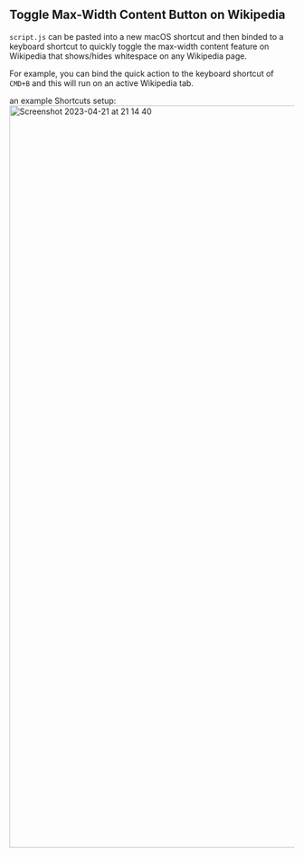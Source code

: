 ## Toggle Max-Width Content Button on Wikipedia

`script.js` can be pasted into a new macOS shortcut and then binded to a keyboard shortcut
to quickly toggle the max-width content feature on Wikipedia that shows/hides whitespace
on any Wikipedia page.

For example, you can bind the quick action to the keyboard shortcut of
`CMD+B` and this will run on an active Wikipedia tab.

an example Shortcuts setup:
<img width="1312" alt="Screenshot 2023-04-21 at 21 14 40" src="https://user-images.githubusercontent.com/84298213/233597625-f62c1c2c-e49f-4c6c-83f0-7644d911b429.png">

